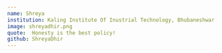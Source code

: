 ```yaml
---
name: Shreya
institution: Kaling Institute Of Inustrial Technology, Bhubaneshwar
image: shreyadhir.png
quote:  Honesty is the best policy!
github: ShreyaDhir
---
```

